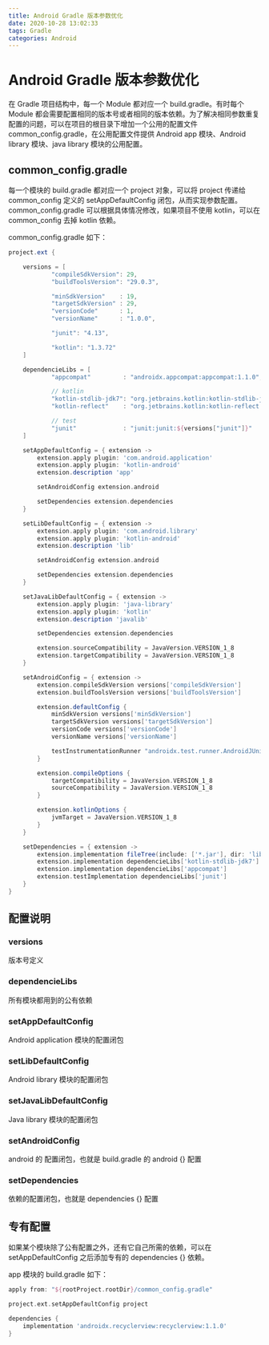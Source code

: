 ```yaml
---
title: Android Gradle 版本参数优化
date: 2020-10-28 13:02:33
tags: Gradle
categories: Android
---
```


# Android Gradle 版本参数优化

在 Gradle 项目结构中，每一个 Module 都对应一个 build.gradle。有时每个 Module 都会需要配置相同的版本号或者相同的版本依赖。为了解决相同参数重复配置的问题，可以在项目的根目录下增加一个公用的配置文件 common_config.gradle，在公用配置文件提供 Android app 模块、Android library 模块、java library 模块的公用配置。

## common_config.gradle 

每一个模块的 build.gradle 都对应一个 project 对象，可以将 project 传递给 common_config 定义的 setAppDefaultConfig 闭包，从而实现参数配置。common_config.gradle 可以根据具体情况修改，如果项目不使用 kotlin，可以在 common_config 去掉 kotlin 依赖。

common_config.gradle 如下：

```gradle
project.ext {

    versions = [
            "compileSdkVersion": 29,
            "buildToolsVersion": "29.0.3",

            "minSdkVersion"    : 19,
            "targetSdkVersion" : 29,
            "versionCode"      : 1,
            "versionName"      : "1.0.0",

            "junit": "4.13",

            "kotlin": "1.3.72"
    ]

    dependencieLibs = [
            "appcompat"         : "androidx.appcompat:appcompat:1.1.0",

            // kotlin
            "kotlin-stdlib-jdk7": "org.jetbrains.kotlin:kotlin-stdlib-jdk7:${versions["kotlin"]}",
            "kotlin-reflect"    : "org.jetbrains.kotlin:kotlin-reflect:${versions["kotlin"]}",

            // test
            "junit"             : "junit:junit:${versions["junit"]}"
    ]

    setAppDefaultConfig = { extension ->
        extension.apply plugin: 'com.android.application'
        extension.apply plugin: 'kotlin-android'
        extension.description 'app'

        setAndroidConfig extension.android

        setDependencies extension.dependencies
    }

    setLibDefaultConfig = { extension ->
        extension.apply plugin: 'com.android.library'
        extension.apply plugin: 'kotlin-android'
        extension.description 'lib'

        setAndroidConfig extension.android

        setDependencies extension.dependencies
    }

    setJavaLibDefaultConfig = { extension ->
        extension.apply plugin: 'java-library'
        extension.apply plugin: 'kotlin'
        extension.description 'javalib'

        setDependencies extension.dependencies

        extension.sourceCompatibility = JavaVersion.VERSION_1_8
        extension.targetCompatibility = JavaVersion.VERSION_1_8
    }

    setAndroidConfig = { extension ->
        extension.compileSdkVersion versions['compileSdkVersion']
        extension.buildToolsVersion versions['buildToolsVersion']

        extension.defaultConfig {
            minSdkVersion versions['minSdkVersion']
            targetSdkVersion versions['targetSdkVersion']
            versionCode versions['versionCode']
            versionName versions['versionName']

            testInstrumentationRunner "androidx.test.runner.AndroidJUnitRunner"
        }

        extension.compileOptions {
            targetCompatibility = JavaVersion.VERSION_1_8
            sourceCompatibility = JavaVersion.VERSION_1_8
        }

        extension.kotlinOptions {
            jvmTarget = JavaVersion.VERSION_1_8
        }
    }

    setDependencies = { extension ->
        extension.implementation fileTree(include: ['*.jar'], dir: 'libs')
        extension.implementation dependencieLibs['kotlin-stdlib-jdk7']
        extension.implementation dependencieLibs['appcompat']
        extension.testImplementation dependencieLibs['junit']
    }
}

```

## 配置说明

### versions

版本号定义

### dependencieLibs

所有模块都用到的公有依赖

### setAppDefaultConfig

Android application 模块的配置闭包

### setLibDefaultConfig

Android library 模块的配置闭包

### setJavaLibDefaultConfig

Java library 模块的配置闭包

### setAndroidConfig

android 的 配置闭包，也就是 build.gradle 的 android {} 配置

### setDependencies

依赖的配置闭包，也就是 dependencies {} 配置

## 专有配置

如果某个模块除了公有配置之外，还有它自己所需的依赖，可以在 setAppDefaultConfig 之后添加专有的 dependencies {} 依赖。

app 模块的 build.gradle 如下：

```gradle
apply from: "${rootProject.rootDir}/common_config.gradle"

project.ext.setAppDefaultConfig project

dependencies {
    implementation 'androidx.recyclerview:recyclerview:1.1.0'
}
```